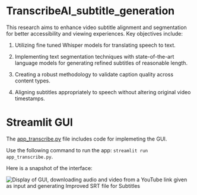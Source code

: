 # TranscribeAI_subtitle_generation

This research aims to enhance video subtitle alignment
and segmentation for better accessibility and
viewing experiences. Key objectives include:

1. Utilizing fine tuned Whisper models for translating speech to text.

2. Implementing text segmentation techniques
with state-of-the-art language models for generating refined subtitles of reasonable length.

3. Creating a robust methodology to validate caption
quality across content types.

4. Aligning subtitles appropriately to speech without altering
original video timestamps.


# Streamlit GUI

The [app_transcribe.py](https://github.com/anwesha-umn/TranscribeAI_subtitle_generation/blob/main/app_transcribe.py)  file includes code for implemeting the GUI. 

Use the following command to run the app: 
`streamlit run app_transcribe.py`.

Here is a snapshot of the interface:

![Display of GUI, downloading audio and
video from a YouTube link given as input and generating
Improved SRT file for Subtitles](https://github.com/anwesha-umn/TranscribeAI_subtitle_generation/blob/main/images/gui1.png)
